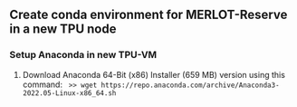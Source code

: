 ## Create conda environment for MERLOT-Reserve in a new TPU node

### Setup Anaconda in new TPU-VM
1. Download Anaconda 64-Bit (x86) Installer (659 MB) version using this command: 
` >> wget https://repo.anaconda.com/archive/Anaconda3-2022.05-Linux-x86_64.sh`
